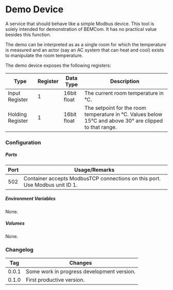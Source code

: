 # Demo Device

A service that should behave like a simple Modbus device. This tool is solely intended for demonstration of BEMCom. It has no practical value besides this function.

The demo can be interpreted as as a single room for which the temperature is measured and an actor (say an AC system that can heat and cool) exists to manipulate the room temperature.

The demo device exposes the following registers:

| Type             | Register | Data Type   | Description                                                  |
| ---------------- | -------- | ----------- | ------------------------------------------------------------ |
| Input Register   | 1        | 16bit float | The current room temperature in °C.                          |
| Holding Register | 1        | 16bit float | The setpoint for the room temperature in °C. Values below 15°C and above 30° are clipped to that range. |



### Configuration

##### Ports

| Port | Usage/Remarks                                                |
| ---- | ------------------------------------------------------------ |
| 502  | Container accepts ModbusTCP connections on this port. Use Modbus unit ID 1. |

##### Environment Variables

None.

##### Volumes

None.



### Changelog

| Tag   | Changes                                    |
| ----- | ------------------------------------------ |
| 0.0.1 | Some work in progress development version. |
| 0.1.0 | First productive version.                  |